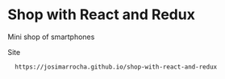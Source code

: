 # Shop with React and Redux
Mini shop of smartphones

Site
```
  https://josimarrocha.github.io/shop-with-react-and-redux
```
